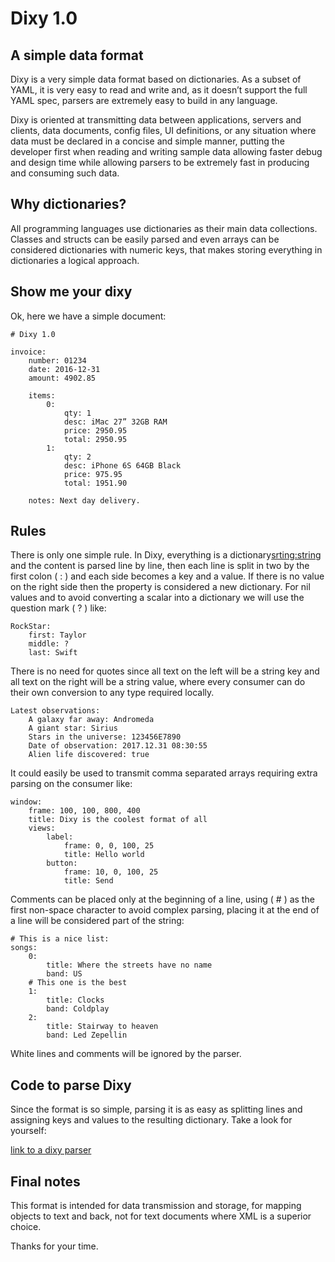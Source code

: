 # Dixy 1.0
## A simple data format

Dixy is a very simple data format based on dictionaries.  As a subset of YAML, it is very easy to read and write and, as it doesn’t support the full YAML spec, parsers are extremely easy to build in any language.

Dixy is oriented at transmitting data between applications, servers and clients, data documents, config files, UI definitions, or any situation where data must be declared in a concise and simple manner, putting the developer first when reading and writing sample data allowing faster debug and design time while allowing parsers to be extremely fast in producing and consuming such data.

## Why dictionaries?

All programming languages use dictionaries as their main data collections. Classes and structs can be easily parsed and even arrays can be considered dictionaries with numeric keys, that makes storing everything in dictionaries a logical approach.

## Show me your dixy

Ok, here we have a simple document:

```
# Dixy 1.0

invoice:
    number: 01234
    date: 2016-12-31
    amount: 4902.85

    items:
        0:
            qty: 1
            desc: iMac 27” 32GB RAM
            price: 2950.95
            total: 2950.95
        1:
            qty: 2
            desc: iPhone 6S 64GB Black
            price: 975.95
            total: 1951.90

    notes: Next day delivery.
```

## Rules

There is only one simple rule. In Dixy, everything is a dictionary<srting:string> and the content is parsed line by line, then each line is split in two by the first colon ( : ) and each side becomes a key and a value. If there is no value on the right side then the property is considered a new dictionary. For nil values and to avoid converting a scalar into a dictionary we will use the question mark ( ? ) like:

```
RockStar:
    first: Taylor
    middle: ?
    last: Swift
```

There is no need for quotes since all text on the left will be a string key and all text on the right will be a string value, where every consumer can do their own conversion to any type required locally. 

```
Latest observations:
    A galaxy far away: Andromeda
    A giant star: Sirius
    Stars in the universe: 123456E7890
    Date of observation: 2017.12.31 08:30:55
    Alien life discovered: true
```

It could easily be used to transmit comma separated arrays requiring extra parsing on the consumer like:

```
window:
    frame: 100, 100, 800, 400
    title: Dixy is the coolest format of all
    views:
        label:
            frame: 0, 0, 100, 25
            title: Hello world
        button:
            frame: 10, 0, 100, 25
            title: Send
```

Comments can be placed only at the beginning of a line, using ( # ) as the first non-space character to avoid complex parsing, placing it at the end of a line will be considered part of the string:

```
# This is a nice list:
songs:
    0: 
        title: Where the streets have no name
        band: US
    # This one is the best
    1:
        title: Clocks
        band: Coldplay
    2:
        title: Stairway to heaven
        band: Led Zepellin
````

White lines and comments will be ignored by the parser.

## Code to parse Dixy

Since the format is so simple, parsing it is as easy as splitting lines and assigning keys and values to the resulting dictionary. Take a look for yourself:

[link to a dixy parser](example.com)


## Final notes

This format is intended for data transmission and storage, for mapping objects to text and back, not for text documents where XML is a superior choice.

Thanks for your time.